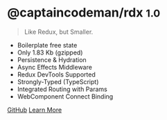 <!-- _coverpage.md -->

<!-- TODO: ![logo](_media/icon.svg) -->

# @captaincodeman/rdx <small>1.0</small>

> Like Redux, but Smaller.

- Boilerplate free state
- Only 1.83 Kb (gzipped)
- Persistence &amp; Hydration
- Async Effects Middleware
- Redux DevTools Supported
- Strongly-Typed (TypeScript)
- Integrated Routing with Params
- WebComponent Connect Binding

[GitHub](https://github.com/CaptainCodeman/rdx/)
[Learn More](overview)
